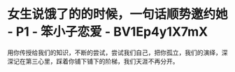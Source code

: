 # 女生说饿了的的时候，一句话顺势邀约她 - P1 - 笨小子恋爱 - BV1Ep4y1X7mX

用你传授给我们的知识，不断的尝试，尝试我们自己，把你孤立，我们的演绎，深深记在第三心里，踩着你铺下铺下的阶梯，我们天涯不再分开。

